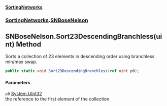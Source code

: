 #### [SortingNetworks](index.md 'index')
### [SortingNetworks](SortingNetworks.md 'SortingNetworks').[SNBoseNelson](SortingNetworks_SNBoseNelson.md 'SortingNetworks.SNBoseNelson')
## SNBoseNelson.Sort23DescendingBranchless(uint) Method
Sorts a collection of 23 elements in descending order using branchless min/max swap.  
```csharp
public static void Sort23DescendingBranchless(ref uint p0);
```
#### Parameters
<a name='SortingNetworks_SNBoseNelson_Sort23DescendingBranchless(uint)_p0'></a>
`p0` [System.UInt32](https://docs.microsoft.com/en-us/dotnet/api/System.UInt32 'System.UInt32')  
the reference to the first element of the collection
  
